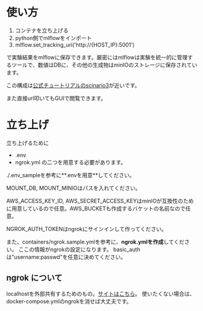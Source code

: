 # 使い方

1. コンテナを立ち上げる
2. python側でmlflowをインポート
3. mlflow.set_tracking_uri('http://{HOST_IP}:5001')

で実験結果をmlflowに保存できます。厳密にはmlflowは実験を統一的に管理するツールで、数値はDBに、その他の生成物はminIOのストレージに保存されています。

この構成は[公式チュートリアルのscinario3](https://mlflow.org/docs/latest/tracking.html#tracking)が近いです。

また直接url叩いてもGUIで閲覧できます。


# 立ち上げ

立ち上げるために
* .env
* ngrok.yml
の二つを用意する必要があります。

./.env_sampleを参考に**.envを用意**してください。

MOUNT_DB, MOUNT_MINIOはパスを入れてください。

AWS_ACCESS_KEY_ID, AWS_SECRET_ACCESS_KEYはminIOが互換性のために用意しているので任意。AWS_BUCKETも作成するバケットの名前なので任意。

NGROK_AUTH_TOKENはngrokにサインインして作ってください。

また、containers/ngrok.sample.ymlを参考に、**ngrok.ymlを作成**してください。
ここの情報がngrokの設定になります。
basic_authは"username:passwd"を任意に決めてください。

## ngrok について
localhostを外部共有するためのもの。[サイトはこちら](https://ngrok.com/)。
使いたくない場合は、docker-compose.ymlのngrokを消せば大丈夫です。
